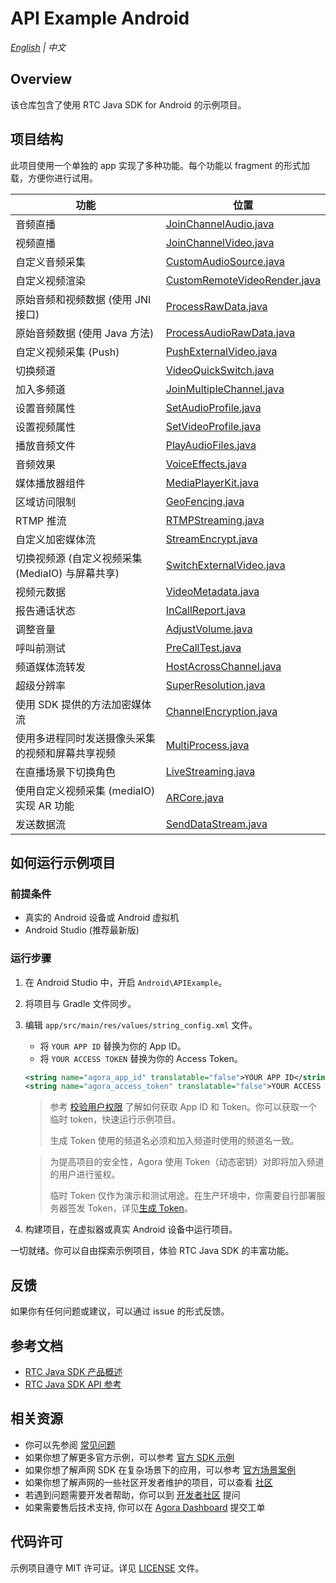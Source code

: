 # API Example Android

_[English](README.md) | 中文_

## Overview

该仓库包含了使用 RTC Java SDK for Android 的示例项目。

## 项目结构

此项目使用一个单独的 app 实现了多种功能。每个功能以 fragment 的形式加载，方便你进行试用。

| 功能                                             | 位置                                                                                                                                     |
| ------------------------------------------------ | ---------------------------------------------------------------------------------------------------------------------------------------- |
| 音频直播                                         | [JoinChannelAudio.java](Android\APIExample\app\src\main\java\io\agora\api\example\examples\basic\JoinChannelAudio.java)                  |
| 视频直播                                         | [JoinChannelVideo.java](Android\APIExample\app\src\main\java\io\agora\api\example\examples\basic\JoinChannelVideo.java)                  |
| 自定义音频采集                                   | [CustomAudioSource.java](Android\APIExample\app\src\main\java\io\agora\api\example\examples\advanced\customaudio\CustomAudioSource.java) |
| 自定义视频渲染                                   | [CustomRemoteVideoRender.java](Android\APIExample\app\src\main\java\io\agora\api\example\examples\advanced\CustomRemoteVideoRender.java) |
| 原始音频和视频数据 (使用 JNI 接口)               | [ProcessRawData.java](Android\APIExample\app\src\main\java\io\agora\api\example\examples\advanced\ProcessRawData.java)                   |
| 原始音频数据 (使用 Java 方法)                    | [ProcessAudioRawData.java](Android\APIExample\app\src\main\java\io\agora\api\example\examples\advanced\ProcessAudioRawData.java)         |
| 自定义视频采集 (Push)                            | [PushExternalVideo.java](Android\APIExample\app\src\main\java\io\agora\api\example\examples\advanced\PushExternalVideo.java)             |
| 切换频道                                         | [VideoQuickSwitch.java](Android\APIExample\app\src\main\java\io\agora\api\example\examples\advanced\VideoQuickSwitch.java)               |
| 加入多频道                                       | [JoinMultipleChannel.java](Android\APIExample\app\src\main\java\io\agora\api\example\examples\advanced\JoinMultipleChannel.java)         |
| 设置音频属性                                     | [SetAudioProfile.java](Android\APIExample\app\src\main\java\io\agora\api\example\examples\advanced\SetAudioProfile.java)                 |
| 设置视频属性                                     | [SetVideoProfile.java](Android\APIExample\app\src\main\java\io\agora\api\example\examples\advanced\SetVideoProfile.java)                 |
| 播放音频文件                                     | [PlayAudioFiles.java](Android\APIExample\app\src\main\java\io\agora\api\example\examples\advanced\PlayAudioFiles.java)                   |
| 音频效果                                         | [VoiceEffects.java](Android\APIExample\app\src\main\java\io\agora\api\example\examples\advanced\VoiceEffects.java)                       |
| 媒体播放器组件                                   | [MediaPlayerKit.java](Android\APIExample\app\src\main\java\io\agora\api\example\examples\advanced\MediaPlayerKit.java)                   |
| 区域访问限制                                     | [GeoFencing.java](Android\APIExample\app\src\main\java\io\agora\api\example\examples\advanced\GeoFencing.java)                           |
| RTMP 推流                                        | [RTMPStreaming.java](Android\APIExample\app\src\main\java\io\agora\api\example\examples\advanced\RTMPStreaming.java)                     |
| 自定义加密媒体流                                 | [StreamEncrypt.java](Android\APIExample\app\src\main\java\io\agora\api\example\examples\advanced\StreamEncrypt.java)                     |
| 切换视频源 (自定义视频采集 (MediaIO) 与屏幕共享) | [SwitchExternalVideo.java](Android\APIExample\app\src\main\java\io\agora\api\example\examples\advanced\SwitchExternalVideo.java)         |
| 视频元数据                                       | [VideoMetadata.java](Android\APIExample\app\src\main\java\io\agora\api\example\examples\advanced\VideoMetadata.java)                     |
| 报告通话状态                                     | [InCallReport.java](Android\APIExample\app\src\main\java\io\agora\api\example\examples\advanced\InCallReport.java)                       |
| 调整音量                                         | [AdjustVolume.java](Android\APIExample\app\src\main\java\io\agora\api\example\examples\advanced\AdjustVolume.java)                       |
| 呼叫前测试                                       | [PreCallTest.java](Android\APIExample\app\src\main\java\io\agora\api\example\examples\advanced\PreCallTest.java)                         |
| 频道媒体流转发                                   | [HostAcrossChannel.java](Android\APIExample\app\src\main\java\io\agora\api\example\examples\advanced\HostAcrossChannel.java)             |
| 超级分辨率                                       | [SuperResolution.java](Android\APIExample\app\src\main\java\io\agora\api\example\examples\advanced\SuperResolution.java)                 |
| 使用 SDK 提供的方法加密媒体流                    | [ChannelEncryption.java](Android\APIExample\app\src\main\java\io\agora\api\example\examples\advanced\ChannelEncryption.java)             |
| 使用多进程同时发送摄像头采集的视频和屏幕共享视频 | [MultiProcess.java](Android\APIExample\app\src\main\java\io\agora\api\example\examples\advanced\MultiProcess.java)                       |
| 在直播场景下切换角色                             | [LiveStreaming.java](Android\APIExample\app\src\main\java\io\agora\api\example\examples\advanced\LiveStreaming.java)                     |
| 使用自定义视频采集 (mediaIO) 实现 AR 功能        | [ARCore.java](Android\APIExample\app\src\main\java\io\agora\api\example\examples\advanced\ARCore.java)                                   |
| 发送数据流                                       | [SendDataStream.java](Android\APIExample\app\src\main\java\io\agora\api\example\examples\advanced\SendDataStream.java)                   |

## 如何运行示例项目

### 前提条件

- 真实的 Android 设备或 Android 虚拟机
- Android Studio (推荐最新版)

### 运行步骤

1. 在 Android Studio 中，开启 `Android\APIExample`。
2. 将项目与 Gradle 文件同步。
3. 编辑 `app/src/main/res/values/string_config.xml` 文件。
   - 将 `YOUR APP ID` 替换为你的 App ID。
   - 将 `YOUR ACCESS TOKEN` 替换为你的 Access Token。

    ```xml
   <string name="agora_app_id" translatable="false">YOUR APP ID</string>
   <string name="agora_access_token" translatable="false">YOUR ACCESS TOKEN</string>
   ```

   >  参考 [校验用户权限](https://docs.agora.io/cn/Agora%20Platform/token) 了解如何获取 App ID 和 Token。你可以获取一个临时 token，快速运行示例项目。
   >
   > 生成 Token 使用的频道名必须和加入频道时使用的频道名一致。

   > 为提高项目的安全性，Agora 使用 Token（动态密钥）对即将加入频道的用户进行鉴权。
   >
   > 临时 Token 仅作为演示和测试用途。在生产环境中，你需要自行部署服务器签发 Token，详见[生成 Token](https://docs.agora.io/cn/Interactive%20Broadcast/token_server)。

4. 构建项目，在虚拟器或真实 Android 设备中运行项目。

一切就绪。你可以自由探索示例项目，体验 RTC Java SDK 的丰富功能。

## 反馈

如果你有任何问题或建议，可以通过 issue 的形式反馈。

## 参考文档

- [RTC Java SDK 产品概述](https://docs.agora.io/cn/Interactive%20Broadcast/product_live?platform=Android)
- [RTC Java SDK API 参考](https://docs.agora.io/cn/Interactive%20Broadcast/API%20Reference/java/index.html)

## 相关资源

- 你可以先参阅 [常见问题](https://docs.agora.io/cn/faq)
- 如果你想了解更多官方示例，可以参考 [官方 SDK 示例](https://github.com/AgoraIO)
- 如果你想了解声网 SDK 在复杂场景下的应用，可以参考 [官方场景案例](https://github.com/AgoraIO-usecase)
- 如果你想了解声网的一些社区开发者维护的项目，可以查看 [社区](https://github.com/AgoraIO-Community)
- 若遇到问题需要开发者帮助，你可以到 [开发者社区](https://rtcdeveloper.com/) 提问
- 如果需要售后技术支持, 你可以在 [Agora Dashboard](https://dashboard.agora.io) 提交工单

## 代码许可

示例项目遵守 MIT 许可证。详见 [LICENSE](/LICENSE) 文件。